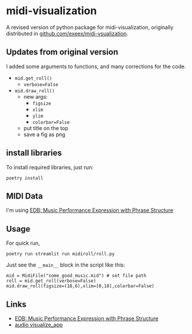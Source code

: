 # midi-visualization
A revised version of python package for midi-visualization, originally distributed in [github.com/exeex/midi-vsualization](https://github.com/exeex/midi-visualization/).

## Updates from original version

I added some arguments to functions, and many corrections for the code.

- `mid.get_roll()`
    - `verbose=False`
- `mid.draw_roll()`
    - new args:
        - `figsize`
        - `xlim`
        - `ylim`
        - `colorbar=False`
    - put title on the top
    - save a fig as png

## install libraries

To install required libraries, just run:
```
poetry install
```

## MIDI Data

I'm using [EDB: Music Performance Expression with Phrase Structure](https://crestmuse.jp/pedb_edition2/)


## Usage

For quick run,

```
poetry run streamlit run midiroll/roll.py
```


Just see the `__main__` block in the script like this:

```
mid = MidiFile("some_good_music.mid") # set file path
roll = mid.get_roll(verbose=False)
mid.draw_roll(figsize=(18,6),xlim=[0,10],colorbar=False)
```

## Links

- [EDB: Music Performance Expression with Phrase Structure](https://crestmuse.jp/pedb_edition2/)
- [audio visualize_app](https://github.com/root4kaido/audio_visualize_app)
